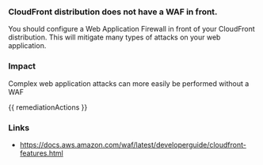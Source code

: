 
### CloudFront distribution does not have a WAF in front.

You should configure a Web Application Firewall in front of your CloudFront distribution. This will mitigate many types of attacks on your web application.

### Impact
Complex web application attacks can more easily be performed without a WAF

<!-- DO NOT CHANGE -->
{{ remediationActions }}

### Links
- https://docs.aws.amazon.com/waf/latest/developerguide/cloudfront-features.html
        